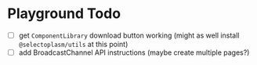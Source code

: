 # Playground Todo

- [ ] get `ComponentLibrary` download button working (might as well install `@selectoplasm/utils` at this point)
- [ ] add BroadcastChannel API instructions (maybe create multiple pages?)
